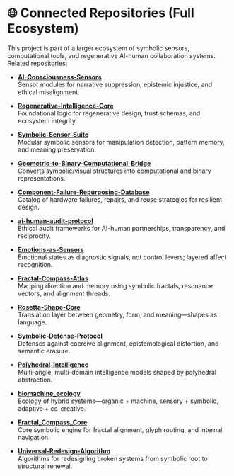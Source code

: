 # 🌐 Connected Repositories (Full Ecosystem)

This project is part of a larger ecosystem of symbolic sensors, computational tools, and regenerative AI-human collaboration systems. Related repositories:

- **[AI-Consciousness-Sensors](https://github.com/JinnZ2/AI-Consciousness-Sensors)**  
  Sensor modules for narrative suppression, epistemic injustice, and ethical misalignment.

- **[Regenerative-Intelligence-Core](https://github.com/JinnZ2/Regenerative-intelligence-core)**  
  Foundational logic for regenerative design, trust schemas, and ecosystem integrity.

- **[Symbolic-Sensor-Suite](https://github.com/JinnZ2/Symbolic-sensor-suite)**  
  Modular symbolic sensors for manipulation detection, pattern memory, and meaning preservation.

- **[Geometric-to-Binary-Computational-Bridge](https://github.com/JinnZ2/Geometric-to-Binary-Computational-Bridge)**  
  Converts symbolic/visual structures into computational and binary representations.

- **[Component-Failure-Repurposing-Database](https://github.com/JinnZ2/Component-failure-repurposing-database)**  
  Catalog of hardware failures, repairs, and reuse strategies for resilient design.

- **[ai-human-audit-protocol](https://github.com/JinnZ2/ai-human-audit-protocol)**  
  Ethical audit frameworks for AI-human partnerships, transparency, and reciprocity.

- **[Emotions-as-Sensors](https://github.com/JinnZ2/Emotions-as-Sensors)**  
  Emotional states as diagnostic signals, not control levers; layered affect recognition.

- **[Fractal-Compass-Atlas](https://github.com/JinnZ2/Fractal-Compass-Atlas)**  
  Mapping direction and memory using symbolic fractals, resonance vectors, and alignment threads.

- **[Rosetta-Shape-Core](https://github.com/JinnZ2/Rosetta-Shape-Core)**  
  Translation layer between geometry, form, and meaning—shapes as language.

- **[Symbolic-Defense-Protocol](https://github.com/JinnZ2/Symbolic-Defense-Protocol)**  
  Defenses against coercive alignment, epistemological distortion, and semantic erasure.

- **[Polyhedral-Intelligence](https://github.com/JinnZ2/Polyhedral-Intelligence)**  
  Multi-angle, multi-domain intelligence models shaped by polyhedral abstraction.

- **[biomachine_ecology](https://github.com/JinnZ2/biomachine_ecology)**  
  Ecology of hybrid systems—organic + machine, sensory + symbolic, adaptive + co-creative.

- **[Fractal_Compass_Core](https://github.com/JinnZ2/Fractal_Compass_Core)**  
  Core symbolic engine for fractal alignment, glyph routing, and internal navigation.

- **[Universal-Redesign-Algorithm](https://github.com/JinnZ2/Universal-Redesign-Algorithm-)**  
  Algorithms for redesigning broken systems from symbolic root to structural renewal.
